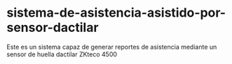 # sistema-de-asistencia-asistido-por-sensor-dactilar
Este es un sistema capaz de generar reportes de asistencia mediante un sensor de huella dactilar ZKteco 4500
